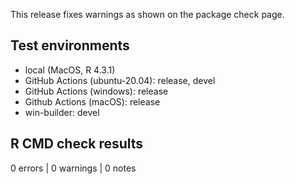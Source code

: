 
This release fixes warnings as shown on the package check page.

## Test environments

* local (MacOS, R 4.3.1)
* GitHub Actions (ubuntu-20.04): release, devel
* GitHub Actions (windows): release
* Github Actions (macOS): release
* win-builder: devel

## R CMD check results

0 errors | 0 warnings | 0 notes
